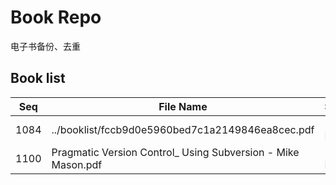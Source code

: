 Book Repo
=========

电子书备份、去重

Book list
---------

| Seq | File Name | Size | MD5 |
| --- | --------- | ---- | --- |
| 1084 | ../booklist/fccb9d0e5960bed7c1a2149846ea8cec.pdf | 1.8 MB | fccb9d0e5960bed7c1a2149846ea8cec | 
| 1100 | Pragmatic Version Control_ Using Subversion - Mike Mason.pdf | 1.8 MB | fccb9d0e5960bed7c1a2149846ea8cec | 
